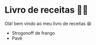 # Livro de receitas :man_cook:



Olá! bem vindo ao meu livro de receitas :satisfied:

- Strogonoff de frango
- Pavê



